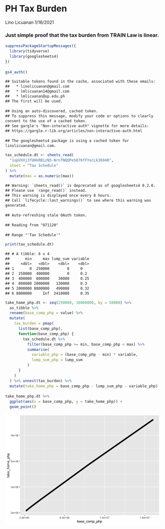 PH Tax Burden
================
Lino Licuanan
1/16/2021

### Just simple proof that the tax burden from TRAIN Law is linear.

``` r
suppressPackageStartupMessages({
  library(tidyverse)
  library(googlesheets4)  
})

gs4_auth()
```

    ## Suitable tokens found in the cache, associated with these emails:
    ##   * linolicuanan@gmail.com
    ##   * lmlicuanan14@gmail.com
    ##   * lmlicuanan@up.edu.ph
    ## The first will be used.

    ## Using an auto-discovered, cached token.
    ## To suppress this message, modify your code or options to clearly consent to the use of a cached token.
    ## See gargle's "Non-interactive auth" vignette for more details:
    ## https://gargle.r-lib.org/articles/non-interactive-auth.html

    ## The googlesheets4 package is using a cached token for linolicuanan@gmail.com.

``` r
tax_schedule.dt <- sheets_read(
  "1opVXXj3fUHkRBizN5-NrnfNQQPe5076fFYocLk36948", 
  sheet = "Tax Schedule"
) %>%
  mutate(max = as.numeric(max))
```

    ## Warning: `sheets_read()` is deprecated as of googlesheets4 0.2.0.
    ## Please use `range_read()` instead.
    ## This warning is displayed once every 8 hours.
    ## Call `lifecycle::last_warnings()` to see where this warning was generated.

    ## Auto-refreshing stale OAuth token.

    ## Reading from "071120"

    ## Range "'Tax Schedule'"

``` r
print(tax_schedule.dt)
```

    ## # A tibble: 6 x 4
    ##       min     max lump_sum variable
    ##     <dbl>   <dbl>    <dbl>    <dbl>
    ## 1       0  250000        0     0   
    ## 2  250000  400000        0     0.2 
    ## 3  400000  800000    30000     0.25
    ## 4  800000 2000000   130000     0.3 
    ## 5 2000000 8000000   490000     0.32
    ## 6 8000000     Inf  2410000     0.35

``` r
take_home_php.dt <- seq(250000, 16000000, by = 50000) %>% 
  as_tibble %>% 
  rename(base_comp_php = value) %>% 
  mutate(
    tax_burden = pmap(
      list(base_comp_php),
      function(base_comp_php) {
        tax_schedule.dt %>% 
          filter(base_comp_php >= min, base_comp_php < max) %>% 
          summarise(
            variable_php = (base_comp_php - min) * variable,
            lump_sum_php = lump_sum
          )
      }
    )
  ) %>% unnest(tax_burden) %>% 
  mutate(take_home_php = base_comp_php - lump_sum_php - variable_php)

take_home_php.dt %>% 
  ggplot(aes(x = base_comp_php, y = take_home_php)) +
  geom_point()
```

![](tax-burden_files/figure-gfm/unnamed-chunk-2-1.png)<!-- -->
